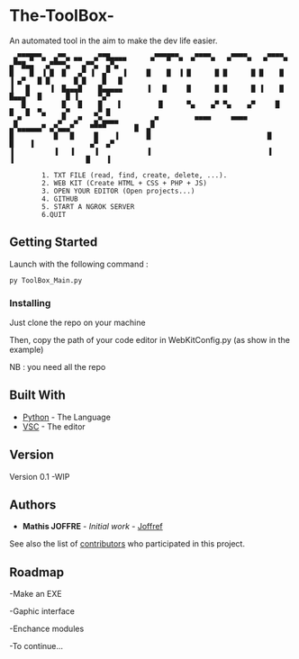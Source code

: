# The-ToolBox-
An automated tool in the aim to make the dev life easier.

```
 ▄▀▀▀█▀▀▄  ▄▀▀▄ ▄▄   ▄▀▀█▄▄▄▄      ▄▀▀▀█▀▀▄  ▄▀▀▀▀▄   ▄▀▀▀▀▄   ▄▀▀▀▀▄     ▄▀▀█▄▄   ▄▀▀▀▀▄   ▄▀▀▄  ▄▀▄ 
█    █  ▐ █  █   ▄▀ ▐  ▄▀   ▐     █    █  ▐ █      █ █      █ █    █     ▐ ▄▀   █ █      █ █    █   █ 
▐   █     ▐  █▄▄▄█    █▄▄▄▄▄      ▐   █     █      █ █      █ ▐    █       █▄▄▄▀  █      █ ▐     ▀▄▀  
   █         █   █    █    ▌         █      ▀▄    ▄▀ ▀▄    ▄▀     █        █   █  ▀▄    ▄▀      ▄▀ █  
 ▄▀         ▄▀  ▄▀   ▄▀▄▄▄▄        ▄▀         ▀▀▀▀     ▀▀▀▀     ▄▀▄▄▄▄▄▄▀ ▄▀▄▄▄▀    ▀▀▀▀       █  ▄▀  
█          █   █     █    ▐       █                             █        █    ▐              ▄▀  ▄▀   
▐          ▐   ▐     ▐            ▐                             ▐        ▐                  █    ▐
     
        1. TXT FILE (read, find, create, delete, ...).
        2. WEB KIT (Create HTML + CSS + PHP + JS)
        3. OPEN YOUR EDITOR (Open projects...)
        4. GITHUB 
        5. START A NGROK SERVER
        6.QUIT
```

## Getting Started
Launch with the following command : 

```
py ToolBox_Main.py
```

### Installing
Just clone the repo on your machine

Then, copy the path of your code editor in WebKitConfig.py (as show in the example)

NB : you need all the repo 

## Built With
* [Python](https://www.python.org) - The Language
* [VSC](https://code.visualstudio.com) - The editor 

## Version
Version 0.1 -WIP

## Authors
* **Mathis JOFFRE** - *Initial work* - [Joffref](https://github.com/Joffref)

See also the list of [contributors](https://github.com/Joffref/The-ToolBox-/graphs/contributors) who participated in this project.

## Roadmap
-Make an EXE 

-Gaphic interface

-Enchance modules 

-To continue...


  
